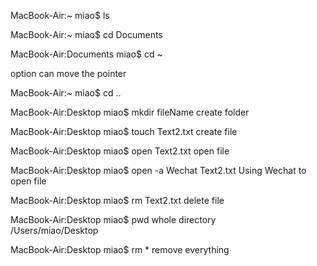 
MacBook-Air:~ miao$ ls 

MacBook-Air:~ miao$ cd Documents

MacBook-Air:Documents miao$ cd ~

option can move the pointer

MacBook-Air:~ miao$ cd ..

MacBook-Air:Desktop miao$ mkdir fileName    create folder

MacBook-Air:Desktop miao$ touch Text2.txt   create file

MacBook-Air:Desktop miao$ open Text2.txt    open file

MacBook-Air:Desktop miao$ open -a Wechat Text2.txt   Using Wechat to open file

MacBook-Air:Desktop miao$ rm Text2.txt  delete file

MacBook-Air:Desktop miao$ pwd     whole directory     
/Users/miao/Desktop

MacBook-Air:Desktop miao$ rm *   remove everything


